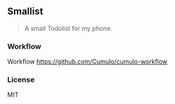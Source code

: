 
Smallist
----

> A small Todolist for my phone.

### Workflow

Workflow https://github.com/Cumulo/cumulo-workflow

### License

MIT
